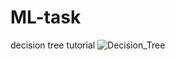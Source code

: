 # ML-task
decision tree tutorial
![Decision_Tree](https://user-images.githubusercontent.com/87603633/152629741-536471df-a391-49bc-bd59-b1787c42ce87.png)
